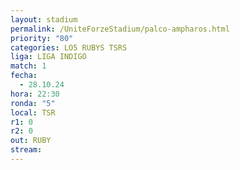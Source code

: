 ```yaml
---
layout: stadium
permalink: /UniteForzeStadium/palco-ampharos.html
priority: "80"
categories: LO5 RUBYS TSRS
liga: LIGA INDIGO
match: 1
fecha:
  - 28.10.24
hora: 22:30
ronda: "5"
local: TSR
r1: 0
r2: 0
out: RUBY
stream:
---
```

